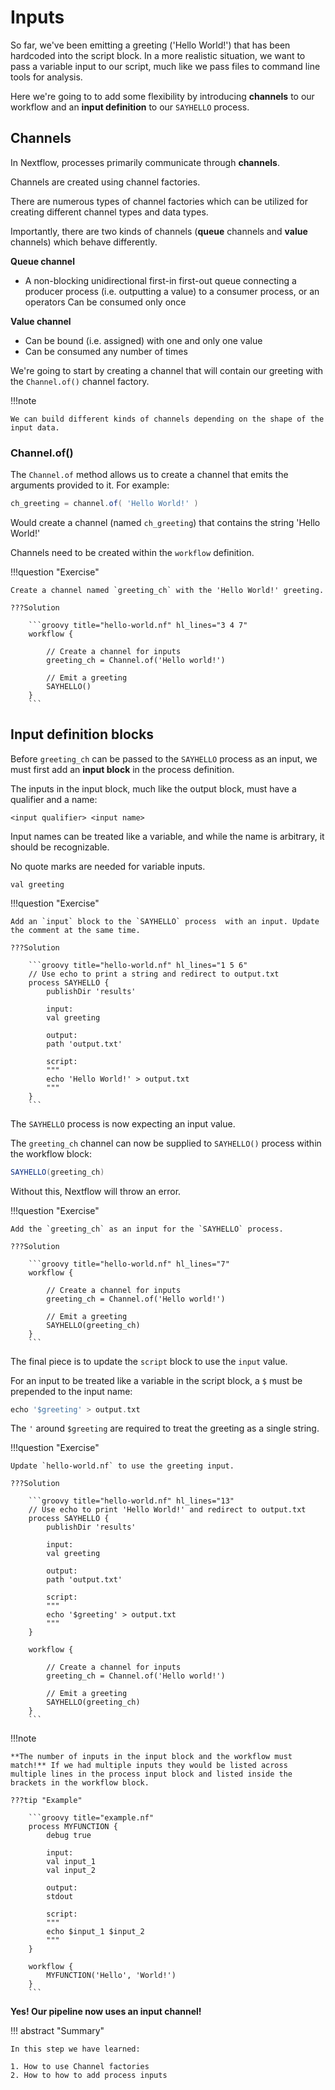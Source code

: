 # Inputs

So far, we've been emitting a greeting ('Hello World!') that has been hardcoded into the script block. In a more realistic situation, we want to pass a variable input to our script, much like we pass files to command line tools for analysis.

Here we're going to to add some flexibility by introducing **channels** to our workflow and an **input definition** to our `SAYHELLO` process.

## Channels

In Nextflow, processes primarily communicate through **channels**.

Channels are created using channel factories.

There are numerous types of channel factories which can be utilized for creating different channel types and data types.

Importantly, there are two kinds of channels (**queue** channels and **value** channels) which behave differently.

**Queue channel**

- A non-blocking unidirectional first-in first-out queue connecting a producer process (i.e. outputting a value) to a consumer process, or an operators
Can be consumed only once

**Value channel**

- Can be bound (i.e. assigned) with one and only one value
- Can be consumed any number of times

We're going to start by creating a channel that will contain our greeting with the `Channel.of()` channel factory.

!!!note

    We can build different kinds of channels depending on the shape of the input data.

### Channel.of()

The `Channel.of` method allows us to create a channel that emits the arguments provided to it. For example:

```groovy
ch_greeting = channel.of( 'Hello World!' )
```

Would create a channel (named `ch_greeting`) that contains the string 'Hello World!'

Channels need to be created within the `workflow` definition.

!!!question "Exercise"

    Create a channel named `greeting_ch` with the 'Hello World!' greeting.

    ???Solution

        ```groovy title="hello-world.nf" hl_lines="3 4 7"
        workflow {

            // Create a channel for inputs
            greeting_ch = Channel.of('Hello world!')

            // Emit a greeting
            SAYHELLO()
        }
        ```

## Input definition blocks

Before `greeting_ch` can be passed to the `SAYHELLO` process as an input, we must first add an **input block** in the process definition.

The inputs in the input block, much like the output block, must have a qualifier and a name:

```
<input qualifier> <input name>
```

Input names can be treated like a variable, and while the name is arbitrary, it should be recognizable.

No quote marks are needed for variable inputs.

```
val greeting
```

!!!question "Exercise"

    Add an `input` block to the `SAYHELLO` process  with an input. Update the comment at the same time.

    ???Solution

        ```groovy title="hello-world.nf" hl_lines="1 5 6"
        // Use echo to print a string and redirect to output.txt
        process SAYHELLO {
            publishDir 'results'

            input:
            val greeting

            output: 
            path 'output.txt'
            
            script:
            """
            echo 'Hello World!' > output.txt
            """
        }
        ```

The `SAYHELLO` process is now expecting an input value.

The `greeting_ch` channel can now be supplied to `SAYHELLO()` process within the workflow block:

```groovy
SAYHELLO(greeting_ch)
```

Without this, Nextflow will throw an error.

!!!question "Exercise"

    Add the `greeting_ch` as an input for the `SAYHELLO` process.

    ???Solution

        ```groovy title="hello-world.nf" hl_lines="7"
        workflow {

            // Create a channel for inputs
            greeting_ch = Channel.of('Hello world!')

            // Emit a greeting
            SAYHELLO(greeting_ch)
        }
        ```

The final piece is to update the `script` block to use the `input` value.

For an input to be treated like a variable in the script block, a `$` must be prepended to the input name:

```groovy
echo '$greeting' > output.txt
```

The `'` around `$greeting` are required to treat the greeting as a single string.

!!!question "Exercise"

    Update `hello-world.nf` to use the greeting input.

    ???Solution

        ```groovy title="hello-world.nf" hl_lines="13"
        // Use echo to print 'Hello World!' and redirect to output.txt
        process SAYHELLO {
            publishDir 'results'

            input:
            val greeting

            output: 
            path 'output.txt'
            
            script:
            """
            echo '$greeting' > output.txt
            """
        }

        workflow {

            // Create a channel for inputs
            greeting_ch = Channel.of('Hello world!')

            // Emit a greeting
            SAYHELLO(greeting_ch)
        }
        ```

!!!note

    **The number of inputs in the input block and the workflow must match!** If we had multiple inputs they would be listed across multiple lines in the process input block and listed inside the brackets in the workflow block.

    ???tip "Example"

        ```groovy title="example.nf"
        process MYFUNCTION {
            debug true 

            input:
            val input_1
            val input_2

            output:
            stdout

            script:
            """
            echo $input_1 $input_2
            """
        }

        workflow {
            MYFUNCTION('Hello', 'World!')
        }
        ```

**Yes! Our pipeline now uses an input channel!**

!!! abstract "Summary"

    In this step we have learned:  

    1. How to use Channel factories 
    2. How to how to add process inputs
